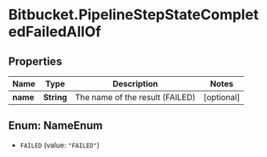 # Bitbucket.PipelineStepStateCompletedFailedAllOf

## Properties

Name | Type | Description | Notes
------------ | ------------- | ------------- | -------------
**name** | **String** | The name of the result (FAILED) | [optional] 



## Enum: NameEnum


* `FAILED` (value: `"FAILED"`)




